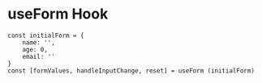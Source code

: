 # useForm Hook


```
const initialForm = {
    name: '',
    age: 0,
    email: ''
}
const [formValues, handleInputChange, reset] = useForm (initialForm)

```